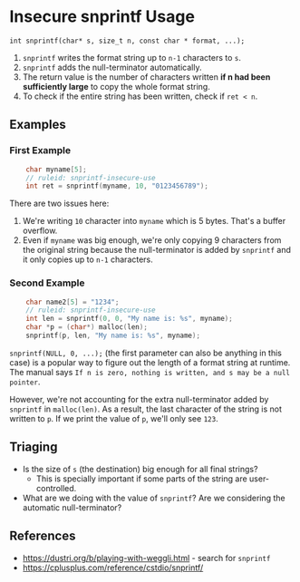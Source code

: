 # Insecure snprintf Usage
`int snprintf(char* s, size_t n, const char * format, ...);`

1. `snprintf` writes the format string up to `n-1` characters to `s`.
2. `snprintf` adds the null-terminator automatically.
3. The return value is the number of characters written **if n had been
   sufficiently large** to copy the whole format string.
4. To check if the entire string has been written, check if `ret < n`.

## Examples

### First Example

```cpp
    char myname[5];
    // ruleid: snprintf-insecure-use
    int ret = snprintf(myname, 10, "0123456789");
```

There are two issues here:

1. We're writing `10` character into `myname` which is 5 bytes. That's a buffer overflow.
2. Even if `myname` was big enough, we're only copying 9 characters from the
   original string because the null-terminator is added by `snprintf` and it
   only copies up to `n-1` characters.

### Second Example

```cpp
    char name2[5] = "1234";
    // ruleid: snprintf-insecure-use
    int len = snprintf(0, 0, "My name is: %s", myname);
    char *p = (char*) malloc(len);
    snprintf(p, len, "My name is: %s", myname);
```

`snprintf(NULL, 0, ...);` (the first parameter can also be anything in this
case) is a popular way to figure out the length of a format string at runtime.
The manual says `If n is zero, nothing is written, and s may be a null pointer`.

However, we're not accounting for the extra null-terminator added by `snprintf`
in `malloc(len)`. As a result, the last character of the string is not written
to `p`. If we print the value of `p`, we'll only see `123`.

## Triaging

* Is the size of `s` (the destination) big enough for all final strings?
    * This is specially important if some parts of the string are user-controlled.
* What are we doing with the value of `snprintf`? Are we considering the automatic null-terminator?

## References

* https://dustri.org/b/playing-with-weggli.html - search for `snprintf`
* https://cplusplus.com/reference/cstdio/snprintf/